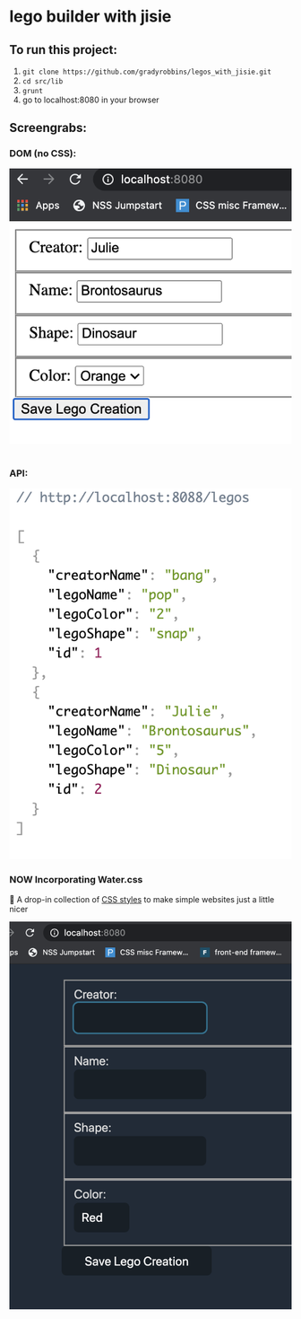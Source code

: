 # lego builder with jisie

## To run this project:
1. ``` git clone https://github.com/gradyrobbins/legos_with_jisie.git ```
1. ``` cd src/lib ```
1. ``` grunt   ```
1. go to localhost:8080 in your browser

## Screengrabs:
### DOM (no CSS):
![DOM](./DOM_screengrab.png) <br/><br/>


### API:
![API](API_screengrab.png)


### NOW Incorporating Water.css
🌊 A drop-in collection of [CSS styles](https://watercss.netlify.app/) to make simple websites just a little nicer

![WATER](CSS_screengrab.png)